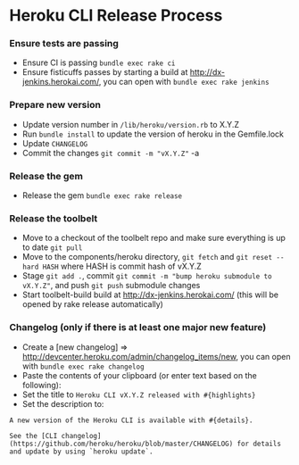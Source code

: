 Heroku CLI Release Process
==========================

### Ensure tests are passing
* Ensure CI is passing `bundle exec rake ci`
* Ensure fisticuffs passes by starting a build at http://dx-jenkins.herokai.com/, you can open with `bundle exec rake jenkins`

### Prepare new version
* Update version number in `/lib/heroku/version.rb` to X.Y.Z
* Run `bundle install` to update the version of heroku in the Gemfile.lock
* Update `CHANGELOG`
* Commit the changes `git commit -m "vX.Y.Z"` -a

### Release the gem
* Release the gem `bundle exec rake release`

### Release the toolbelt
* Move to a checkout of the toolbelt repo and make sure everything is up to date `git pull`
* Move to the components/heroku directory, `git fetch` and `git reset --hard HASH` where HASH is commit hash of vX.Y.Z
* Stage `git add .`, commit `git commit -m "bump heroku submodule to vX.Y.Z"`, and push `git push` submodule changes
* Start toolbelt-build build at http://dx-jenkins.herokai.com/ (this will be opened by rake release automatically)

### Changelog (only if there is at least one major new feature)

* Create a [new changelog] => http://devcenter.heroku.com/admin/changelog_items/new, you can open with `bundle exec rake changelog`
* Paste the contents of your clipboard (or enter text based on the following):
* Set the title to `Heroku CLI vX.Y.Z released with #{highlights}`
* Set the description to:

<!-- -->

    A new version of the Heroku CLI is available with #{details}.

    See the [CLI changelog](https://github.com/heroku/heroku/blob/master/CHANGELOG) for details and update by using `heroku update`.
